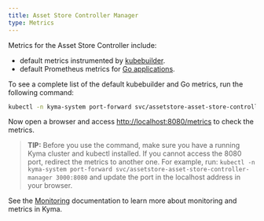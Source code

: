 ```yaml
---
title: Asset Store Controller Manager
type: Metrics
---
```


Metrics for the Asset Store Controller include:

- default metrics instrumented by [kubebuilder](https://book.kubebuilder.io/).
- default Prometheus metrics for [Go applications](https://prometheus.io/docs/guides/go-application/).

To see a complete list of the default kubebuilder and Go metrics, run the following command:

```bash
kubectl -n kyma-system port-forward svc/assetstore-asset-store-controller-manager 8080
```

Now open a browser and access [http://localhost:8080/metrics](http://localhost:8080/metrics) to check the metrics.

> **TIP:** Before you use the command, make sure you have a running Kyma cluster and kubectl installed. If you cannot access the 8080 port, redirect the metrics to another one. For example, run: `kubectl -n kyma-system port-forward svc/assetstore-asset-store-controller-manager 3000:8080` and update the port in the localhost address in your browser.

See the [Monitoring](/components/monitoring) documentation to learn more about monitoring and metrics in Kyma.
